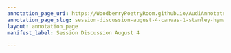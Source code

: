 ```yaml
---
annotation_page_uri: https://WoodberryPoetryRoom.github.io/AudiAnnotate-Workshop/annotations/session-discussion-august-4-canvas-1-stanley-hyman.json
annotation_page_slug: session-discussion-august-4-canvas-1-stanley-hyman
layout: annotation_page
manifest_label: Session Discussion August 4

---
```


